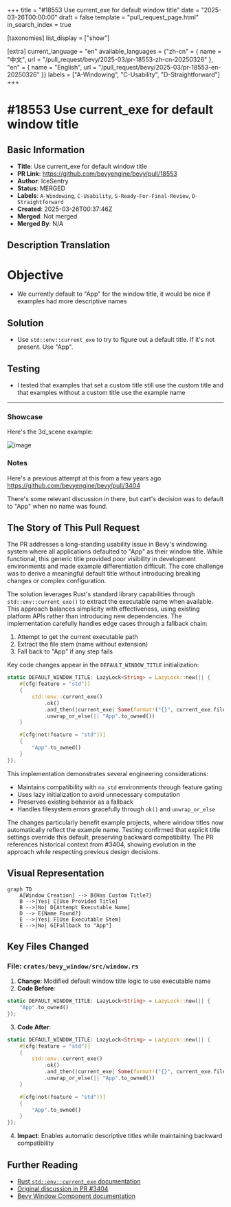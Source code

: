 +++
title = "#18553 Use current_exe for default window title"
date = "2025-03-26T00:00:00"
draft = false
template = "pull_request_page.html"
in_search_index = true

[taxonomies]
list_display = ["show"]

[extra]
current_language = "en"
available_languages = {"zh-cn" = { name = "中文", url = "/pull_request/bevy/2025-03/pr-18553-zh-cn-20250326" }, "en" = { name = "English", url = "/pull_request/bevy/2025-03/pr-18553-en-20250326" }}
labels = ["A-Windowing", "C-Usability", "D-Straightforward"]
+++

# #18553 Use current_exe for default window title

## Basic Information
- **Title**: Use current_exe for default window title
- **PR Link**: https://github.com/bevyengine/bevy/pull/18553
- **Author**: IceSentry
- **Status**: MERGED
- **Labels**: `A-Windowing`, `C-Usability`, `S-Ready-For-Final-Review`, `D-Straightforward`
- **Created**: 2025-03-26T00:37:46Z
- **Merged**: Not merged
- **Merged By**: N/A

## Description Translation
# Objective

- We currently default to "App" for the window title, it would be nice if examples had more descriptive names

## Solution

- Use `std::env::current_exe` to try to figure out a default title. If it's not present. Use "App".

## Testing

- I tested that examples that set a custom title still use the custom title and that examples without a custom title use the example name

---

### Showcase

Here's the 3d_scene example:

![image](https://github.com/user-attachments/assets/bc67edc7-4211-4479-a027-ee6c52b0bd02)

### Notes

Here's a previous attempt at this from a few years ago https://github.com/bevyengine/bevy/pull/3404

There's some relevant discussion in there, but cart's decision was to default to "App" when no name was found.

## The Story of This Pull Request

The PR addresses a long-standing usability issue in Bevy's windowing system where all applications defaulted to "App" as their window title. While functional, this generic title provided poor visibility in development environments and made example differentiation difficult. The core challenge was to derive a meaningful default title without introducing breaking changes or complex configuration.

The solution leverages Rust's standard library capabilities through `std::env::current_exe()` to extract the executable name when available. This approach balances simplicity with effectiveness, using existing platform APIs rather than introducing new dependencies. The implementation carefully handles edge cases through a fallback chain:

1. Attempt to get the current executable path
2. Extract the file stem (name without extension)
3. Fall back to "App" if any step fails

Key code changes appear in the `DEFAULT_WINDOW_TITLE` initialization:

```rust
static DEFAULT_WINDOW_TITLE: LazyLock<String> = LazyLock::new(|| {
    #[cfg(feature = "std")]
    {
        std::env::current_exe()
            .ok()
            .and_then(|current_exe| Some(format!("{}", current_exe.file_stem()?.to_string_lossy())))
            .unwrap_or_else(|| "App".to_owned())
    }

    #[cfg(not(feature = "std"))]
    {
        "App".to_owned()
    }
});
```

This implementation demonstrates several engineering considerations:
- Maintains compatibility with `no_std` environments through feature gating
- Uses lazy initialization to avoid unnecessary computation
- Preserves existing behavior as a fallback
- Handles filesystem errors gracefully through `ok()` and `unwrap_or_else`

The changes particularly benefit example projects, where window titles now automatically reflect the example name. Testing confirmed that explicit title settings override this default, preserving backward compatibility. The PR references historical context from #3404, showing evolution in the approach while respecting previous design decisions.

## Visual Representation

```mermaid
graph TD
    A[Window Creation] --> B{Has Custom Title?}
    B -->|Yes| C[Use Provided Title]
    B -->|No| D[Attempt Executable Name]
    D --> E{Name Found?}
    E -->|Yes| F[Use Executable Stem]
    E -->|No| G[Fallback to "App"]
```

## Key Files Changed

### File: `crates/bevy_window/src/window.rs`
1. **Change**: Modified default window title logic to use executable name
2. **Code Before**:
```rust
static DEFAULT_WINDOW_TITLE: LazyLock<String> = LazyLock::new(|| {
    "App".to_owned()
});
```
3. **Code After**:
```rust
static DEFAULT_WINDOW_TITLE: LazyLock<String> = LazyLock::new(|| {
    #[cfg(feature = "std")]
    {
        std::env::current_exe()
            .ok()
            .and_then(|current_exe| Some(format!("{}", current_exe.file_stem()?.to_string_lossy())))
            .unwrap_or_else(|| "App".to_owned())
    }

    #[cfg(not(feature = "std"))]
    {
        "App".to_owned()
    }
});
```
4. **Impact**: Enables automatic descriptive titles while maintaining backward compatibility

## Further Reading
- [Rust `std::env::current_exe` documentation](https://doc.rust-lang.org/std/env/fn.current_exe.html)
- [Original discussion in PR #3404](https://github.com/bevyengine/bevy/pull/3404)
- [Bevy Window Component documentation](https://docs.rs/bevy_window/latest/bevy_window/struct.Window.html)